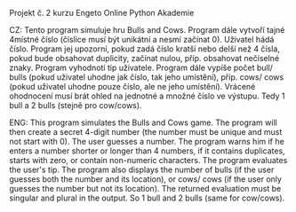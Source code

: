 Projekt č. 2 kurzu Engeto Online Python Akademie

CZ:
Tento program simuluje hru Bulls and Cows. Program dále vytvoří tajné 4místné číslo (číslice musí být unikátní a nesmí začínat 0). Uživatel hádá číslo. Program jej upozorní, pokud zadá číslo kratší nebo delší než 4 čísla, pokud bude obsahovat duplicity, začínat nulou, příp. obsahovat nečíselné znaky. Program vyhodnotí tip uživatele. Program dále vypíše počet bull/ bulls (pokud uživatel uhodne jak číslo, tak jeho umístění), příp. cows/ cows (pokud uživatel uhodne pouze číslo, ale ne jeho umístění). Vrácené ohodnocení musí brát ohled na jednotné a množné číslo ve výstupu. Tedy 1 bull a 2 bulls (stejně pro cow/cows).

ENG:
This program simulates the Bulls and Cows game. The program will then create a secret 4-digit number (the number must be unique and must not start with 0). The user guesses a number. The program warns him if he enters a number shorter or longer than 4 numbers, if it contains duplicates, starts with zero, or contain non-numeric characters. The program evaluates the user's tip. The program also displays the number of bulls (if the user guesses both the number and its location), or cows/ cows (if the user only guesses the number but not its location). The returned evaluation must be singular and plural in the output. So 1 bull and 2 bulls (same for cow/cows).
